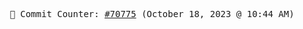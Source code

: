 <p align="center">
    <samp>
        📮 Commit Counter: <a href="https://github.com/Javascript-void0/Javascript-void0/commits/main">#70775</a> (October 18, 2023 @ 10:44 AM)
    </samp>
</p>